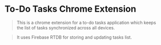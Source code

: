 # To-Do Tasks Chrome Extension

>This is a chrome extension for a to-do tasks application which keeps the list of tasks synchronized across all devices.

>It uses Firebase RTDB for storing and updating tasks list.


